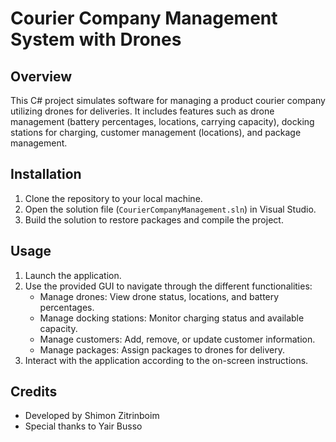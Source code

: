 # Courier Company Management System with Drones

## Overview
This C# project simulates software for managing a product courier company utilizing drones for deliveries. It includes features such as drone management (battery percentages, locations, carrying capacity), docking stations for charging, customer management (locations), and package management.

## Installation
1. Clone the repository to your local machine.
2. Open the solution file (`CourierCompanyManagement.sln`) in Visual Studio.
3. Build the solution to restore packages and compile the project.

## Usage
1. Launch the application.
2. Use the provided GUI to navigate through the different functionalities:
    - Manage drones: View drone status, locations, and battery percentages.
    - Manage docking stations: Monitor charging status and available capacity.
    - Manage customers: Add, remove, or update customer information.
    - Manage packages: Assign packages to drones for delivery.
3. Interact with the application according to the on-screen instructions.

## Credits
- Developed by Shimon Zitrinboim 
- Special thanks to Yair Busso
